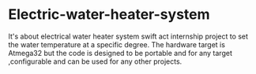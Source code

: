 # Electric-water-heater-system
It's about electrical water heater system swift act internship project to set the water temperature at a specific degree.  The hardware target is Atmega32 but the code is designed to be portable and for any target ,configurable and can be used for any other projects.   
